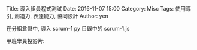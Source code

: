 Title: 導入組員程式測試
Date: 2016-11-07 15:00
Category: Misc
Tags: 使用導引, 創造力, 表達能力, 協同設計
Author: yen

在分組倉儲中, 導入 scrum-1 py 目錄中的 scrum-1.js

<!-- PELICAN_END_SUMMARY -->

<!-- 導入 Brython 標準程式庫 -->
<script type="text/javascript" 
    src="https://cdn.rawgit.com/brython-dev/brython/master/www/src/brython_dist.js">
</script>

<!-- 啟動 Brython -->
<script>
window.onload=function(){
brython(1);
}
</script>

<script src="./../scrum-1/py/scrum-1.py" id="script0"></script>

<!-- 以下利用 Brython 程式執行檔案讀取與比對流程 -->
<!-- 假如需要用圖型表示數字, 則利用 canvas 繪圖 -->
<!-- <canvas id="plotarea" width="600" height="400"></canvas> -->

甲班學員投影片:

<div id="container1"></div>

<script type="text/python3" id="script1">
import sys
from browser import document, html
sys.path.append('./../scrum-1/py')
import script0

container1 = document['container1']

container1 <= script0.test()
</script>